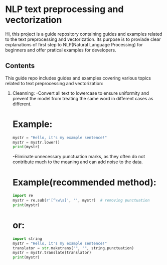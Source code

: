 # NLP text preprocessing and vectorization
Hi, this project is a guide repository containing guides and examples related to the text preprocessing and vectorization. Its purpose is to proviade clear explanations of first step to NLP(Natural Language Processing) for beginners and offer pratical examples for developers.

## Contents
This guide repo includes guides and examples covering various topics related to text preprocessing and vectorization:

1. Cleanning:
   -Convert all text to lowercase to ensure uniformity and prevent the model from treating the same word in different cases as different.
   # Example:
    ```python
   mystr = "Hello, it's my example sentence!"
   mystr = mystr.lower()
   print(mystr)
    ```
   -Eliminate unnecessary punctuation marks, as they often do not contribute much to the meaning and can add noise to the data.
   # Example(recommended method):
    ```python
    import re
    mystr = re.sub(r'[^\w\s]', '', mystr)  # removing punctuation
    print(mystr)
    ```
   # or:
    ```python
   import string
   mystr = "Hello, it's my example sentence!"
   translator = str.maketrans("", "", string.punctuation)
   mystr = mystr.translate(translator)
   print(mystr)
    ```

